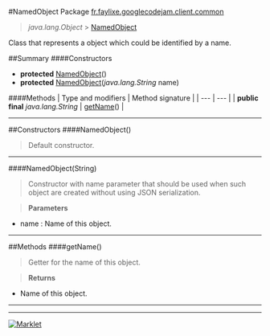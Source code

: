 #NamedObject
Package [fr.faylixe.googlecodejam.client.common](README.md)<br>

> *java.lang.Object* > [NamedObject](NamedObject.md)

Class that represents a object which
 could be identified by a name.

##Summary
####Constructors
* **protected** [NamedObject](#namedobject)()
* **protected** [NamedObject](#namedobjectstring)(*java.lang.String* name)

####Methods
| Type and modifiers | Method signature |
| --- | --- |
| **public final** *java.lang.String* | [getName](#getname)() |

---


##Constructors
####NamedObject()
> Default constructor.


---

####NamedObject(String)
> Constructor with name parameter
 that should be used when such object
 are created without using JSON serialization.

> **Parameters**
* name : Name of this object.


---


##Methods
####getName()
> Getter for the name of this object.

> **Returns**
* Name of this object.


---

---

[![Marklet](https://img.shields.io/badge/Generated%20by-Marklet-green.svg)](https://github.com/Faylixe/marklet)
